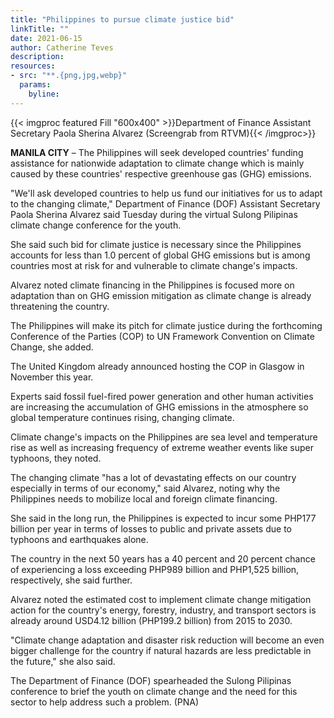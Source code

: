 ```yaml
---
title: "Philippines to pursue climate justice bid"
linkTitle: ""
date: 2021-06-15
author: Catherine Teves
description:
resources:
- src: "**.{png,jpg,webp}"
  params:
    byline: 
---
```

{{< imgproc featured Fill "600x400" >}}Department of Finance Assistant Secretary Paola Sherina Alvarez (Screengrab from RTVM){{< /imgproc>}}

**MANILA CITY** – The Philippines will seek developed countries' funding assistance for nationwide adaptation to climate change which is mainly caused by these countries' respective greenhouse gas (GHG) emissions.

"We'll ask developed countries to help us fund our initiatives for us to adapt to the changing climate," Department of Finance (DOF) Assistant Secretary Paola Sherina Alvarez said Tuesday during the virtual Sulong Pilipinas climate change conference for the youth.

She said such bid for climate justice is necessary since the Philippines accounts for less than 1.0 percent of global GHG emissions but is among countries most at risk for and vulnerable to climate change's impacts.

Alvarez noted climate financing in the Philippines is focused more on adaptation than on GHG emission mitigation as climate change is already threatening the country.

The Philippines will make its pitch for climate justice during the forthcoming Conference of the Parties (COP) to UN Framework Convention on Climate Change, she added.

The United Kingdom already announced hosting the COP in Glasgow in November this year.

Experts said fossil fuel-fired power generation and other human activities are increasing the accumulation of GHG emissions in the atmosphere so global temperature continues rising, changing climate.

Climate change's impacts on the Philippines are sea level and temperature rise as well as increasing frequency of extreme weather events like super typhoons, they noted.

The changing climate "has a lot of devastating effects on our country especially in terms of our economy," said Alvarez, noting why the Philippines needs to mobilize local and foreign climate financing.

She said in the long run, the Philippines is expected to incur some PHP177 billion per year in terms of losses to public and private assets due to typhoons and earthquakes alone.

The country in the next 50 years has a 40 percent and 20 percent chance of experiencing a loss exceeding PHP989 billion and PHP1,525 billion, respectively, she said further.

Alvarez noted the estimated cost to implement climate change mitigation action for the country's energy, forestry, industry, and transport sectors is already around USD4.12 billion (PHP199.2 billion) from 2015 to 2030.

"Climate change adaptation and disaster risk reduction will become an even bigger challenge for the country if natural hazards are less predictable in the future," she also said.

The Department of Finance (DOF) spearheaded the Sulong Pilipinas conference to brief the youth on climate change and the need for this sector to help address such a problem. (PNA)